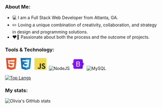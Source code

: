 ### About Me:
- 💻 I am a Full Stack Web Developer from Atlanta, GA.
- ✏️ Loving a unique combination of creativity, collaboration, and strategy in design and programming solutions.
- ❤️‍🔥 Passionate about both the process and the outcome of projects.

### Tools & Technology:
<div>
<img src="https://github.com/devicons/devicon/blob/master/icons/html5/html5-original.svg" title="HTML5" alt="HTML" width="40" height="40"/>&nbsp;
<img src="https://github.com/devicons/devicon/blob/master/icons/css3/css3-original.svg"  title="CSS3" alt="CSS" width="40" height="40"/>&nbsp;
<img src="https://github.com/devicons/devicon/blob/master/icons/javascript/javascript-original.svg" title="JavaScript" alt="JavaScript" width="40" height="40"/>&nbsp;
<img src="https://cdn.jsdelivr.net/gh/devicons/devicon/icons/nodejs/nodejs-original.svg" title="NodeJS" alt="NodeJS" width="40" height="40"/>&nbsp;
<img src="https://github.com/devicons/devicon/blob/master/icons/bootstrap/bootstrap-original.svg" title="Bootstrap" alt="Bootstrap" width="40" height="40"/>&nbsp; 
<img src="https://cdn.jsdelivr.net/gh/devicons/devicon/icons/mysql/mysql-original.svg" title="MySQL"  alt="MySQL" width="40" height="40"/>&nbsp;&nbsp;

[![Top Langs](https://github-readme-stats.vercel.app/api/top-langs/?username=oliviasylee&layout=compact)](https://github.com/oliviasylee/github-readme-stats)
</div>

### My stats: </br>
![Olivia's GitHub stats](https://github-readme-stats.vercel.app/api?username=oliviasylee&theme=solarized-light&show_icons=true)
